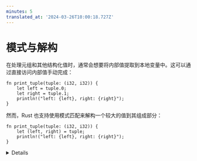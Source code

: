 ```yaml
---
minutes: 5
translated_at: '2024-03-26T10:00:18.727Z'
---
```


# 模式与解构

在处理元组和其他结构化值时，通常会想要将内部值提取到本地变量中。这可以通过直接访问内部值手动完成：

```rust,editable
fn print_tuple(tuple: (i32, i32)) {
    let left = tuple.0;
    let right = tuple.1;
    println!("left: {left}, right: {right}");
}
```

然而，Rust 也支持使用模式匹配来解构一个较大的值到其组成部分：

```rust,editable
fn print_tuple(tuple: (i32, i32)) {
    let (left, right) = tuple;
    println!("left: {left}, right: {right}");
}
```

<details>

- 这里使用的模式是“无可辩驳的”，意味着编译器可以静态验证等号右侧的值与模式具有相同的结构。
- 变量名是一个无可辩驳的模式，总是匹配任意值，因此我们也可以使用 `let` 来声明单一变量。
- Rust 也支持在条件语句中使用模式，允许在相同时间进行等值比较和解构。这种形式的模式匹配将在后面更详细地讨论。
- 编辑上面的示例，展示当模式与被匹配的值不符时编译器报错。

</details>
